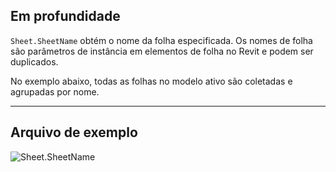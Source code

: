 ## Em profundidade
`Sheet.SheetName` obtém o nome da folha especificada. Os nomes de folha são parâmetros de instância em elementos de folha no Revit e podem ser duplicados.

No exemplo abaixo, todas as folhas no modelo ativo são coletadas e agrupadas por nome.
___
## Arquivo de exemplo

![Sheet.SheetName](./Revit.Elements.Views.Sheet.SheetName_img.jpg)
